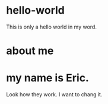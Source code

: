 # hello-world
This is only a hello world in my word.

# about me

my name is Eric.
=======
Look how they work.
I want to chang it.

